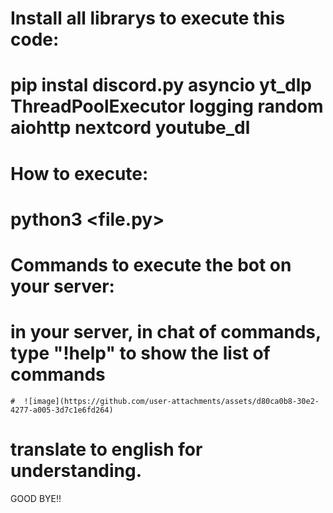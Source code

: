 # Install all librarys to execute this code:
  # pip instal discord.py asyncio yt_dlp ThreadPoolExecutor logging random aiohttp nextcord youtube_dl


 # How to execute:
   # python3 <file.py> 
      
  # Commands to execute the bot on your server:  
  # in your server, in chat of commands, type "!help" to show the list of commands
    #  ![image](https://github.com/user-attachments/assets/d80ca0b8-30e2-4277-a005-3d7c1e6fd264)
  # translate to english for understanding.


  GOOD BYE!!
  
    
  
